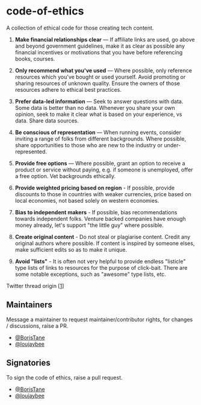 # code-of-ethics

A collection of ethical code for those creating tech content. 

1. **Make financial relationships clear** — If affiliate links are used, go above and beyond government guidelines, make it as clear as possible any financial incentives or motivations that you have before referencing books, courses.

1. **Only recommend what you've used** — Where possible, only reference resources which you've bought or used yourself. Avoid promoting or sharing resources of unknown quality. Ensure the owners of those resources adhere to ethical best practices. 

1. **Prefer data-led information** — Seek to answer questions with data. Some data is better than no data. Whenever you share your own opinion, seek to make it clear what is based on your experience, vs data. Share data sources. 

1. **Be conscious of representation** — When running events, consider inviting a range of folks from different backgrounds. Where possible, share opportunities to those who are new to the industry or under-represented. 

1. **Provide free options** — Where possible, grant an option to receive a product or service without paying, e.g. if someone is unemployed, offer a free option. Vet backgrounds ethically. 

1. **Provide weighted pricing based on region** - If possible, provide discounts to those in countries with weaker currencies, price based on local economies, not based solely on western economies. 

1. **Bias to independent makers** - If possible, bias recommendations towards independent folks. Venture backed companies have enough money already, let's support "the little guy" where possible. 

1. **Create original content** - Do not steal or plagiarise content. Credit any original authors where possible. If content is inspired by someone elses, make sufficient edits so as to make it unique. 

1. **Avoid "lists"** - It is often not very helpful to provide endless "listicle" type lists of links to resources for the purpose of click-bait. There are some notable exceptions, such as "awesome" type lists, etc. 

Twitter thread origin [[1](https://twitter.com/loujaybee/status/1479554118184312833?s=20l)]

## Maintainers

Message a maintainer to request maintainer/contributor rights, for changes / discussions, raise a PR. 

- [@BorisTane](https://twitter.com/BorisTane)
- [@loujaybee](https://twitter.com/loujaybee)

## Signatories

To sign the code of ethics, raise a pull request. 

- [@BorisTane](https://twitter.com/BorisTane)
- [@loujaybee](https://twitter.com/loujaybee)
